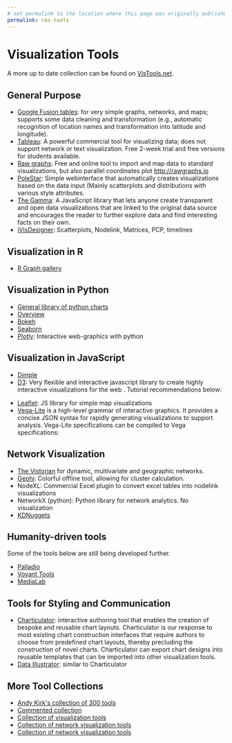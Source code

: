 ```yaml
---
# set permalink to the location where this page was originally published
permalink: res-tools
---
```


# Visualization Tools

A more up to date collection can be found on [VisTools.net](http://vistools.net).

## General Purpose

- [Google Fusion tables](https://sites.google.com/site/fusiontablestalks/stories): for very simple graphs, networks, and maps; supports some data cleaning and transformation (e.g., automatic recognition of location names and transformation into latitude and longitude).
- [Tableau](https://www.tableau.com:): A powerful commercial tool for visualizing data; does not support network or text visualization. Free 2-week trial and free versions for students available.
- [Raw graphs](http://rawgraphs.io): Free and online tool to import and map data to standard visualizations, but also parallel coordinates plot http://rawgraphs.io
- [PoleStar](https://vega.github.io/polestar): Simple webinterface that automatically creates visualizations based on the data input (Mainly scatterplots and distributions with various style attributes.
- [The Gamma](https://thegamma.net): A JavaScript library that lets anyone create transparent and open data visualizations that are linked to the original data source and encourages the reader to further explore data and find interesting facts on their own.
- [iVisDesigner](https://donghaoren.org/ivisdesigner/): Scatterplots, Nodelink, Matrices, PCP, timelines

## Visualization in R

- [R Graph gallery](http://www.r-graph-gallery.com/)

## Visualization in Python

- [General library of python charts](https://python-graph-gallery.com)
- [Overview](https://blog.modeanalytics.com/python-data-visualization-libraries)
- [Bokeh](http://bokeh.pydata.org/en/latest)
- [Seaborn](https://seaborn.pydata.org)
- [Plotly](https://plot.ly/python): Interactive web-graphics with python

## Visualization in JavaScript

- [Dimple](http://dimplejs.org)
- [D3](https://d3js.org): Very flexible and interactive javascript library to create highly interactive visualizations for the web . Tutorial recommendations below:
<!--* https://github.com/benjbach/vishub/wiki/D3-Tutorial
- https://www.lynda.com/D3-js-tutorials/D3-js-Essential-Training-Data-Scientists/504428-2.html-->
- [Leaflet](http://leafletjs.com/): JS library for simple map visualizations
- [Vega-Lite](https://vega.github.io/vega-lite) is a high-level grammar of interactive graphics. It provides a concise JSON syntax for rapidly generating visualizations to support analysis. Vega-Lite specifications can be compiled to Vega specifications:

## Network Visualization

- [The Vistorian](http://vistorian.net.) for dynamic, multivariate and geographic networks.
- [Gephi](gephi.org): Colorful offline tool, allowing for cluster calculation.
- NodeXL: Commercial Excel plugin to convert excel tables into nodelink visualizations
- NetworkX (python): Python library for network analytics. No visualization
- [KDNuggets](http://www.kdnuggets.com/2015/06/top-30-social-network-analysis-visualization-tools.html)

## Humanity-driven tools

Some of the tools below are still being developed further.

- [Palladio](http://hdlab.stanford.edu/palladio/)
- [Voyant Tools](http://docs.voyant-tools.org/tools/)
- [MediaLab](http://tools.medialab.sciences-po.fr/)

## Tools for Styling and Communication

- [Charticulator](https://donghaoren.org/charticulator/): interactive authoring tool that enables the creation of bespoke and reusable chart layouts. Charticulator is our response to most existing chart construction interfaces that require authors to choose from predefined chart layouts, thereby precluding the construction of novel charts. Charticulator can export chart designs into reusable templates that can be imported into other visualization tools.
- [Data Illustrator](http://data-illustrator.cs.umd.edu): similar to Charticulator
<!-- - [iVOLVER](https://ivolver.cs.st-andrews.ac.uk/#tryit) is a tool that allows users to create visualizations without textual programming. It is designed to enable flexible acquisition of many types of data (text, colors, shapes, quantities, dates) from multiple source types (bitmap charts, webpages, photographs, SVGs, CSV files) and, within the same canvas, supports transformation of that data through simple widgets to construct interactive animated visuals. -->

## More Tool Collections

- [Andy Kirk's collection of 300 tools](https://www.visualisingdata.com/resources)
- [Commented collection](https://lisacharlotterost.github.io/datavistools-revisited)
- [Collection of visualization tools](http://tools.medialab.sciences-po.fr/)
- [Collection of network visualization tools](https://www.quora.com/What-software-exists-for-visualizing-and-analyzing-large-networks)
- [Collection of network visualization tools](https://omictools.com/network-visualization-category)
